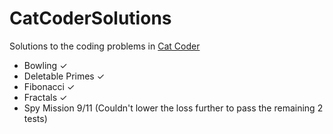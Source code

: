 # CatCoderSolutions

Solutions to the coding problems in [Cat Coder](https://catcoder.codingcontest.org)

 * Bowling ✓
 * Deletable Primes ✓
 * Fibonacci ✓
 * Fractals ✓
 * Spy Mission 9/11 (Couldn't lower the loss further to pass the remaining 2 tests)
